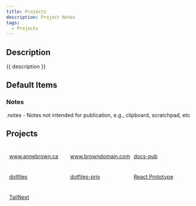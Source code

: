 ```yaml
---
title: Projects
description: Project Notes
tags:
  - Projects
---
```


## Description

{{ description }}

## Default Items

### Notes

.notes - Notes not intended for publication, e.g., clipboard, scratchpad, etc

## Projects

</style>
<style>
.outter-container {
  padding: 0.5rem;
  display: grid;
  grid-template-columns: 1fr 1fr 1fr; /* Fractional  */
  gap: 10px;
    /* column-gap: 10px; 
    row-gap: 20px; */
}

.item-00 {
  text-align: center;
  border: 0.25px solid gray;
}
</style>

<div class="outter-container">
    <div class="item-00 box1"><a href="ab/"><p>www.annebrown.ca</p></a></div>
    <div class="item-00 box1"><a href="bd/"><p>www.browndomain.com</p></a></div>
    <div class="item-00 box1"><a href="docs-pub/"><p>docs-pub</p></a></div>
    <div class="item-00 box1"><a href="dotfiles"><p>dotfiles</p></a></div>
    <div class="item-00 box1"><a href="dotfiles-priv/"><p>dotfiles-priv</p></a></div>
    <div class="item-00 box1"><a href="react/"><p>React Prototype</p></a></div> 
    <div class="item-00 box1"><a href="tailnext/"><p>TailNext</p></a></div>  
</div>
